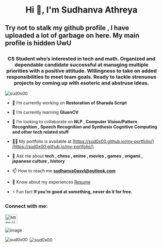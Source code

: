 <h1 align="center">Hi 👋, I'm Sudhanva Athreya</h1>

<h2> Try not to stalk my github profile , I have uploaded a lot of garbage on here. My main profile is hidden UwU <h2>

<h3 align="center">CS Student who’s interested in tech and math. Organized and dependable candidate successful at managing multiple priorities with a positive attitude. Willingness to take on added responsibilities to meet team goals. Ready to tackle strenuous projects by coming up with esoteric and abstruse ideas.</h3>

<p align="left"> <img src="https://komarev.com/ghpvc/?username=sud0x00&label=Profile%20views&color=0e75b6&style=flat" alt="sud0x00" /> </p>


<!--- ![Typing SVG](https://readme-typing-svg.herokuapp.com?size=30&lines=Touch+some+grass.) -->



- 🔭 I’m currently working on **Restoration of Sharada Script**

- 🌱 I’m currently learning **GluonCV**

- 👯 I’m looking to collaborate on **NLP , Computer Vision/Pattern Recognition , Speech Recognition and Synthesis Cognitive Computing and other tech related stuff**

- 👨‍💻 My portfolio is available at [https://sud0x00.github.io/my-portfolio/](https://sud0x00.github.io/my-portfolio/)

- 💬 Ask me about **tech , chess , anime , movies , games , origami , japanese culture , history**

- 📫 How to reach me **sudhanva0asvl@outlook.com**

- 📄 Know about my experiences [Resume](https://github.com/sud0x00/sud0x00/blob/main/SudAth_resume_updated_4-7-23.pdf)

- ⚡ Fun fact **If you’re good at something, never do it for free.**

<h3 align="left">Connect with me:</h3>
<p align="left">
<a href="https://linkedin.com/in/https://www.linkedin.com/in/sudhanva04102002/" target="blank"><img align="center" src="https://raw.githubusercontent.com/rahuldkjain/github-profile-readme-generator/master/src/images/icons/Social/linked-in-alt.svg" alt="https://www.linkedin.com/in/sudhanva04102002/" height="30" width="40" /></a>
</p>

![image](https://github.com/sud0x00/sud0x00/assets/91898207/9cc54e39-45f8-46b1-9d0b-fab8c7a91e89)



<p><img align="left" src="https://github-readme-stats.vercel.app/api/top-langs?username=sud0x00&show_icons=true&locale=en&layout=compact" alt="sud0x00" /></p>

<p>&nbsp;<img align="center" src="https://github-readme-stats.vercel.app/api?username=sud0x00&show_icons=true&locale=en" alt="sud0x00" /></p>



<!---
# ![TaxiDriver](https://media.tenor.com/lCZIj8vzaLUAAAAC/taxi-robertdeniro.gif)



# <h1>“I Simply Am Not There”</h1>
 <img src="https://github.com/sud0x00/sud0x00/blob/main/american_psycho.gif?raw=true" width="500" height="370" data-highres="https://github.com/sud0x00/sud0x00/blob/main/american_psycho.gif?raw=true" data-width="540" data-height="400">
-->
